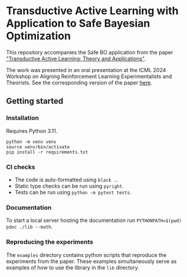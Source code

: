 # Transductive Active Learning with Application to Safe Bayesian Optimization

This repository accompanies the Safe BO application from the paper ["Transductive Active Learning: Theory and Applications"](https://arxiv.org/abs/2402.15898).

The work was presented in an oral presentation at the ICML 2024 Workshop on Aligning Reinforcement Learning Experimentalists and Theorists. See the corresponding version of the paper [here](https://jonhue.github.io/assets/pdf/icml-2024-arlet.pdf).

## Getting started

### Installation

Requires Python 3.11.

```
python -m venv venv
source venv/bin/activate
pip install -r requirements.txt
```

### CI checks

* The code is auto-formatted using `black .`.
* Static type checks can be run using `pyright`.
* Tests can be run using `python -m pytest tests`.

### Documentation

To start a local server hosting the documentation run ```PYTHONPATH=$(pwd) pdoc ./lib --math```.

### Reproducing the experiments

The `examples` directory contains python scripts that reproduce the experiments from the paper.
These examples simultaneously serve as examples of how to use the library in the `lib` directory.
